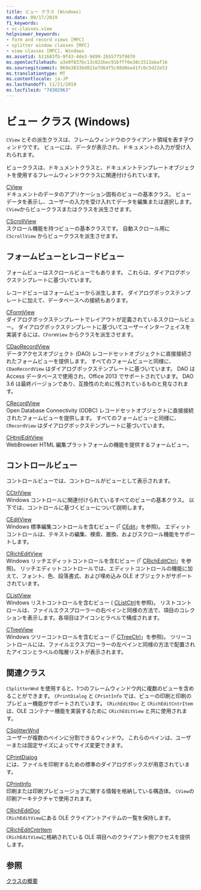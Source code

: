 ```yaml
---
title: ビュー クラス (Windows)
ms.date: 09/17/2019
f1_keywords:
- vc.classes.view
helpviewer_keywords:
- form and record views [MFC]
- splitter window classes [MFC]
- view classes [MFC], Windows
ms.assetid: b11683fb-9f43-4de3-9499-2b55775f9870
ms.openlocfilehash: a3e0f837bc13c022bec91bfff6e38c1513abaf16
ms.sourcegitcommit: 069e3833bd821e7d64f5c98d0ea41fc0c5d22e53
ms.translationtype: MT
ms.contentlocale: ja-JP
ms.lasthandoff: 11/21/2019
ms.locfileid: "74302963"
---
```

# <a name="view-classes-windows"></a>ビュー クラス (Windows)

`CView` とその派生クラスは、フレームウィンドウのクライアント領域を表す子ウィンドウです。 ビューには、データが表示され、ドキュメントの入力が受け入れられます。

ビュークラスは、ドキュメントクラスと、ドキュメントテンプレートオブジェクトを使用するフレームウィンドウクラスに関連付けられています。

[CView](../mfc/reference/cview-class.md)<br/>
ドキュメントのデータのアプリケーション固有のビューの基本クラス。 ビューデータを表示し、ユーザーの入力を受け入れてデータを編集または選択します。 `CView`からビュークラスまたはクラスを派生させます。

[CScrollView](../mfc/reference/cscrollview-class.md)<br/>
スクロール機能を持つビューの基本クラスです。 自動スクロール用に `CScrollView` からビュークラスを派生させます。

## <a name="form-and-record-views"></a>フォームビューとレコードビュー

フォームビューはスクロールビューでもあります。 これらは、ダイアログボックステンプレートに基づいています。

レコードビューはフォームビューから派生します。 ダイアログボックステンプレートに加えて、データベースへの接続もあります。

[CFormView](../mfc/reference/cformview-class.md)<br/>
ダイアログボックステンプレートでレイアウトが定義されているスクロールビュー。 ダイアログボックステンプレートに基づいてユーザーインターフェイスを実装するには、`CFormView` からクラスを派生させます。

[CDaoRecordView](../mfc/reference/cdaorecordview-class.md)<br/>
データアクセスオブジェクト (DAO) レコードセットオブジェクトに直接接続されたフォームビューを提供します。 すべてのフォームビューと同様に、`CDaoRecordView` はダイアログボックステンプレートに基づいています。 DAO は Access データベースで使用され、Office 2013 でサポートされています。 DAO 3.6 は最終バージョンであり、互換性のために残されているものと見なされます。

[CRecordView](../mfc/reference/crecordview-class.md)<br/>
Open Database Connectivity (ODBC) レコードセットオブジェクトに直接接続されたフォームビューを提供します。 すべてのフォームビューと同様に、`CRecordView` はダイアログボックステンプレートに基づいています。

[CHtmlEditView](../mfc/reference/chtmleditview-class.md)<br/>
WebBrowser HTML 編集プラットフォームの機能を提供するフォームビュー。

## <a name="control-views"></a>コントロールビュー

コントロールビューでは、コントロールがビューとして表示されます。

[CCtrlView](../mfc/reference/cctrlview-class.md)<br/>
Windows コントロールに関連付けられているすべてのビューの基本クラス。 以下では、コントロールに基づくビューについて説明します。

[CEditView](../mfc/reference/ceditview-class.md)<br/>
Windows 標準編集コントロールを含むビュー (「 [CEdit](../mfc/reference/cedit-class.md)」を参照)。 エディットコントロールは、テキストの編集、検索、置換、およびスクロール機能をサポートします。

[CRichEditView](../mfc/reference/cricheditview-class.md)<br/>
Windows リッチエディットコントロールを含むビュー (「 [CRichEditCtrl](../mfc/reference/cricheditctrl-class.md)」を参照)。 リッチエディットコントロールでは、エディットコントロールの機能に加えて、フォント、色、段落書式、および埋め込み OLE オブジェクトがサポートされています。

[CListView](../mfc/reference/clistview-class.md)<br/>
Windows リストコントロールを含むビュー ( [CListCtrl](../mfc/reference/clistctrl-class.md)を参照)。 リストコントロールは、ファイルエクスプローラーの右ペインと同様の方法で、項目のコレクションを表示します。各項目はアイコンとラベルで構成されます。

[CTreeView](../mfc/reference/ctreeview-class.md)<br/>
Windows ツリーコントロールを含むビュー (「 [CTreeCtrl](../mfc/reference/ctreectrl-class.md)」を参照)。 ツリーコントロールには、ファイルエクスプローラーの左ペインと同様の方法で配置されたアイコンとラベルの階層リストが表示されます。

## <a name="related-classes"></a>関連クラス

`CSplitterWnd` を使用すると、1つのフレームウィンドウ内に複数のビューを含めることができます。 `CPrintDialog` と `CPrintInfo` では、ビューの印刷と印刷のプレビュー機能がサポートされています。 `CRichEditDoc` と `CRichEditCntrItem` は、OLE コンテナー機能を実装するために `CRichEditView` と共に使用されます。

[CSplitterWnd](../mfc/reference/csplitterwnd-class.md)<br/>
ユーザーが複数のペインに分割できるウィンドウ。 これらのペインは、ユーザーまたは固定サイズによってサイズ変更できます。

[CPrintDialog](../mfc/reference/cprintdialog-class.md)<br/>
には、ファイルを印刷するための標準のダイアログボックスが用意されています。

[CPrintInfo](../mfc/reference/cprintinfo-structure.md)<br/>
印刷または印刷プレビュージョブに関する情報を格納している構造体。 `CView`の印刷アーキテクチャで使用されます。

[CRichEditDoc](../mfc/reference/cricheditdoc-class.md)<br/>
`CRichEditView`にある OLE クライアントアイテムの一覧を保持します。

[CRichEditCntrItem](../mfc/reference/cricheditcntritem-class.md)<br/>
`CRichEditView`に格納されている OLE 項目へのクライアント側アクセスを提供します。

## <a name="see-also"></a>参照

[クラスの概要](../mfc/class-library-overview.md)
